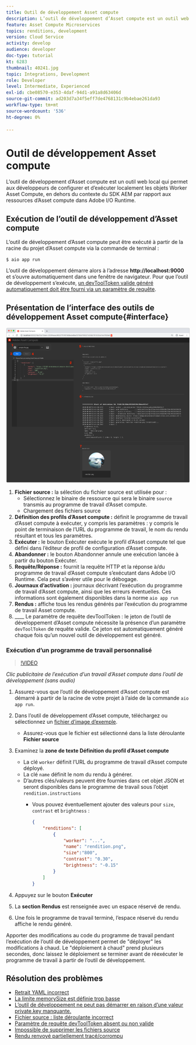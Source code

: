 ```yaml
---
title: Outil de développement Asset compute
description: L’outil de développement d’Asset compute est un outil web local qui permet aux développeurs de configurer et d’exécuter localement les objets Worker Asset Compute, en dehors du contexte du SDK AEM par rapport aux ressources d’Asset compute dans Adobe I/O Runtime.
feature: Asset Compute Microservices
topics: renditions, development
version: Cloud Service
activity: develop
audience: developer
doc-type: tutorial
kt: 6283
thumbnail: 40241.jpg
topic: Integrations, Development
role: Developer
level: Intermediate, Experienced
exl-id: cbe08570-e353-4daf-94d1-a91a8d63406d
source-git-commit: ad203d7a34f5eff7de4768131c9b4ebae261da93
workflow-type: tm+mt
source-wordcount: '536'
ht-degree: 0%

---
```


# Outil de développement Asset compute

L’outil de développement d’Asset compute est un outil web local qui permet aux développeurs de configurer et d’exécuter localement les objets Worker Asset Compute, en dehors du contexte du SDK AEM par rapport aux ressources d’Asset compute dans Adobe I/O Runtime.

## Exécution de l’outil de développement d’Asset compute

L’outil de développement d’Asset compute peut être exécuté à partir de la racine du projet d’Asset compute via la commande de terminal :

```
$ aio app run
```

L’outil de développement démarre alors à l’adresse __http://localhost:9000__ et s’ouvre automatiquement dans une fenêtre de navigateur. Pour que l’outil de développement s’exécute, [un devToolToken valide généré automatiquement doit être fourni via un paramètre de requête](#troubleshooting__devtooltoken).

## Présentation de l’interface des outils de développement Asset compute{#interface}

![Outil de développement Asset compute](./assets/development-tool/asset-compute-dev-tool.png)

1. __Fichier source :__ la sélection du fichier source est utilisée pour :
   + Sélectionnez le binaire de ressource qui sera le binaire `source` transmis au programme de travail d’Asset compute.
   + Chargement des fichiers source
1. __Définition des profils d’Asset compute :__ définit le programme de travail d’Asset compute à exécuter, y compris les paramètres : y compris le point de terminaison de l’URL du programme de travail, le nom du rendu résultant et tous les paramètres.
1. __Exécuter :__ le bouton Exécuter exécute le profil d’Asset compute tel que défini dans l’éditeur de profil de configuration d’Asset compute.
1. __Abandonner :__ le bouton Abandonner annule une exécution lancée à partir du bouton Exécuter.
1. __Requête/Réponse :__ fournit la requête HTTP et la réponse à/du programme de travail d’Asset compute s’exécutant dans Adobe I/O Runtime. Cela peut s’avérer utile pour le débogage.
1. __Journaux d’activation :__  journaux décrivant l’exécution du programme de travail d’Asset compute, ainsi que les erreurs éventuelles. Ces informations sont également disponibles dans la norme `aio app run`
1. __Rendus :__ affiche tous les rendus générés par l’exécution du programme de travail Asset compute.
1. ____ Le paramètre de requête devToolToken : le jeton de l’outil de développement d’Asset compute nécessite la présence d’un paramètre  `devToolToken` de requête valide. Ce jeton est automatiquement généré chaque fois qu’un nouvel outil de développement est généré.

### Exécution d’un programme de travail personnalisé

>[!VIDEO](https://video.tv.adobe.com/v/40241?quality=12&learn=on)

_Clic publicitaire de l’exécution d’un travail d’Asset compute dans l’outil de développement (sans audio)_

1. Assurez-vous que l’outil de développement d’Asset compute est démarré à partir de la racine de votre projet à l’aide de la commande `aio app run`.
1. Dans l’outil de développement d’Asset compute, téléchargez ou sélectionnez un [fichier d’image d’exemple](../assets/samples/sample-file.jpg).
   + Assurez-vous que le fichier est sélectionné dans la liste déroulante __Fichier source__
1. Examinez la __zone de texte Définition du profil d’Asset compute__
   + La clé `worker` définit l’URL du programme de travail d’Asset compute déployé.
   + La clé `name` définit le nom du rendu à générer.
   + D’autres clés/valeurs peuvent être fournies dans cet objet JSON et seront disponibles dans le programme de travail sous l’objet `rendition.instructions`
      + Vous pouvez éventuellement ajouter des valeurs pour `size`, `contrast` et `brightness` :

         ```json
         {
             "renditions": [
                 {
                     "worker": "...",
                     "name": "rendition.png",
                     "size":"800",
                     "contrast": "0.30",
                     "brightness": "-0.15"
                 }
             ]
         }
         ```

1. Appuyez sur le bouton __Exécuter__
1. La __section Rendus__ est renseignée avec un espace réservé de rendu.
1. Une fois le programme de travail terminé, l’espace réservé du rendu affiche le rendu généré.

Apporter des modifications au code du programme de travail pendant l’exécution de l’outil de développement permet de &quot;déployer&quot; les modifications à chaud. Le &quot;déploiement à chaud&quot; prend plusieurs secondes, donc laissez le déploiement se terminer avant de réexécuter le programme de travail à partir de l’outil de développement.

## Résolution des problèmes

+ [Retrait YAML incorrect](../troubleshooting.md#incorrect-yaml-indentation)
+ [La limite memorySize est définie trop basse](../troubleshooting.md#memorysize-limit-is-set-too-low)
+ [L’outil de développement ne peut pas démarrer en raison d’une valeur private.key manquante.](../troubleshooting.md#missing-private-key)
+ [Fichier source : liste déroulante incorrect](../troubleshooting.md#source-files-dropdown-incorrect)
+ [Paramètre de requête devToolToken absent ou non valide](../troubleshooting.md#missing-or-invalid-devtooltoken-query-parameter)
+ [Impossible de supprimer les fichiers source](../troubleshooting.md#unable-to-remove-source-files)
+ [Rendu renvoyé partiellement tracé/corrompu](../troubleshooting.md#rendition-returned-partially-drawn-or-corrupt)
